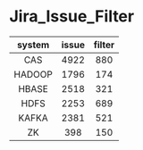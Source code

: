 # Jira_Issue_Filter

| system | issue  | filter |
| :----: | :----: | :----: |
| CAS    |  4922  |  880  | 
| HADOOP |  1796  |  174   | 
| HBASE  |  2518  |  321   | 
| HDFS   |  2253  |  689   | 
| KAFKA  |  2381  |  521   | 
| ZK     |  398   |  150   | 
